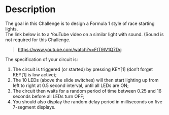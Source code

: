 # Description
The goal in this Challenge is to design a Formula 1 style of race starting lights.  
The link below is to a YouTube video on a similar light with sound. (Sound is not required for this Challenge.  
> https://www.youtube.com/watch?v=FtT9IV1Q7Dg
     
The specification of your circuit is:  
1. The circuit is triggered (or started) by pressing KEY[1] (don’t forget KEY[1] is low active);  
2. The 10 LEDs (above the slide switches) will then start lighting up from left to right at 0.5 second interval, until all LEDs are ON;  
3. The circuit then waits for a random period of time between 0.25 and 16 seconds before all LEDs turn OFF;  
4. You should also display the random delay period in milliseconds on five 7-segment displays.
